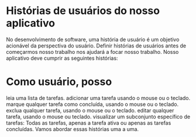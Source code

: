 # Histórias de usuários do nosso aplicativo
No desenvolvimento de software, uma história de usuário é um objetivo acionável da perspectiva do usuário. Definir histórias de usuários antes de começarmos nosso trabalho nos ajudará a focar nosso trabalho. Nosso aplicativo deve cumprir as seguintes histórias:

# Como usuário, posso

leia uma lista de tarefas.
adicionar uma tarefa usando o mouse ou o teclado.
marque qualquer tarefa como concluída, usando o mouse ou o teclado.
exclua qualquer tarefa, usando o mouse ou o teclado.
editar qualquer tarefa, usando o mouse ou teclado.
visualizar um subconjunto específico de tarefas: Todas as tarefas, apenas a tarefa ativa ou apenas as tarefas concluídas.
Vamos abordar essas histórias uma a uma.